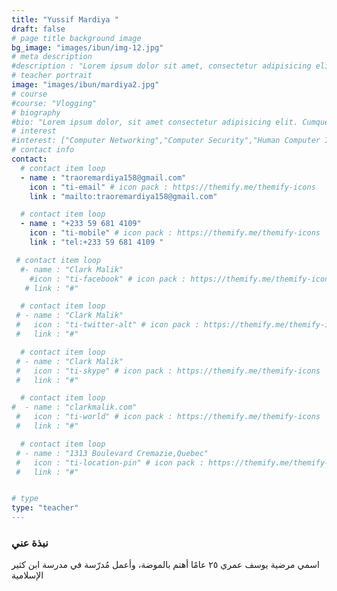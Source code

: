 ```yaml
---
title: "Yussif Mardiya "
draft: false
# page title background image
bg_image: "images/ibun/img-12.jpg"
# meta description
#description : "Lorem ipsum dolor sit amet, consectetur adipisicing elit, sed do eiusmod tempor incididunt ut labore. dolore magna aliqua. Ut enim ad minim veniam, quis nostrud."
# teacher portrait
image: "images/ibun/mardiya2.jpg"
# course
#course: "Vlogging"
# biography
#bio: "Lorem ipsum dolor, sit amet consectetur adipisicing elit. Cumque accusamus tenetur ea harum delectus ab consequatur excepturi, odit qui in quo quia voluptate nam optio, culpa aspernatur. Error placeat iusto officia voluptas quae."
# interest
#interest: ["Computer Networking","Computer Security","Human Computer Interfacing"]
# contact info
contact:
  # contact item loop
  - name : "traoremardiya158@gmail.com"
    icon : "ti-email" # icon pack : https://themify.me/themify-icons
    link : "mailto:traoremardiya158@gmail.com"

  # contact item loop
  - name : "+233 59 681 4109"
    icon : "ti-mobile" # icon pack : https://themify.me/themify-icons
    link : "tel:+233 59 681 4109 "

 # contact item loop
  #- name : "Clark Malik"
    #icon : "ti-facebook" # icon pack : https://themify.me/themify-icons
   # link : "#"

  # contact item loop
 # - name : "Clark Malik"
 #   icon : "ti-twitter-alt" # icon pack : https://themify.me/themify-icons
 #   link : "#"

  # contact item loop
 # - name : "Clark Malik"
 #   icon : "ti-skype" # icon pack : https://themify.me/themify-icons
 #   link : "#"

  # contact item loop
#  - name : "clarkmalik.com"
 #   icon : "ti-world" # icon pack : https://themify.me/themify-icons
 #   link : "#"

  # contact item loop
 # - name : "1313 Boulevard Cremazie,Quebec"
 #   icon : "ti-location-pin" # icon pack : https://themify.me/themify-icons
 #   link : "#"


# type
type: "teacher"
---
```


### نبذة عني

اسمي مرضية يوسف
عمري ٢٥ عامًا
أهتم بالموضة، وأعمل مُدرّسة في مدرسة ابن كثير الإسلامية